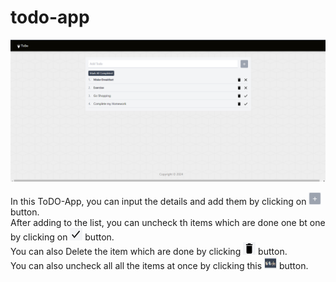 # todo-app

![todo-app](/src/assets/cover.png)

In this ToDO-App, you can input the details and add them by clicking on <img src="/src/assets/add.png" width="20" height="20"> button.
<br />
After adding to the list, you can uncheck th items which are done one bt one by clicking on <img src="/src/assets/tick.png" width="20" height="20"> button.
<br />
You can also Delete the item which are done by clicking <img src="/src/assets/delete.png" width="20" height="20"> button.
<br />
You can also uncheck all all the items at once by clicking this <img src="/src/assets/mark.png" width="20" height="20"> button.
